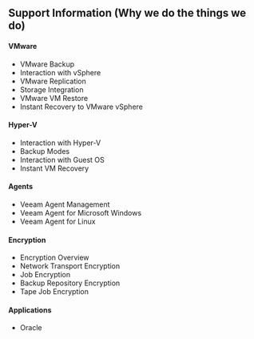 ## Support Information (Why we do the things we do)

#### VMware
  * VMware Backup
  * Interaction with vSphere
  * VMware Replication
  * Storage Integration
  * VMware VM Restore
  * Instant Recovery to VMware vSphere


#### Hyper-V
  * Interaction with Hyper-V
  * Backup Modes
  * Interaction with Guest OS
  * Instant VM Recovery

#### Agents
* Veeam Agent Management
* Veeam Agent for Microsoft Windows
* Veeam Agent for Linux



#### Encryption
  * Encryption Overview
  * Network Transport Encryption
  * Job Encryption
  * Backup Repository Encryption
  * Tape Job Encryption



#### Applications
  * Oracle
